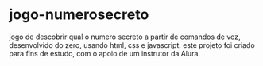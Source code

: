 # jogo-numerosecreto
jogo de descobrir qual o numero secreto a partir de comandos de voz, desenvolvido do zero, usando html, css e javascript. este projeto foi criado para fins de estudo, com o apoio de um instrutor da Alura.
